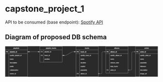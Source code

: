 # capstone_project_1

API to be consumed (base endpoint): [Spotify API](https://api.spotify.com)

## Diagram of proposed DB schema
![An Entity Relationship Diagram for the proposed database schema.](/documentation\diagrams\spotify_client_erd.png "An Entity Relationship Diagram for the proposed database schema.")